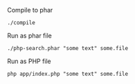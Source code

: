 Compile to phar
```
./compile
```

Run as phar file
```
./php-search.phar "some text" some.file
```

Run as PHP file
```
php app/index.php "some text" some.file
```
